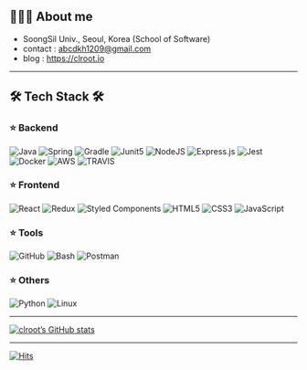 ## 👨🏽‍💻 About me
- SoongSil Univ., Seoul, Korea (School of Software)
- contact : abcdkh1209@gmail.com
- blog : https://clroot.io

---
  
## 🛠 Tech Stack 🛠 
### ⭐️ Backend
![Java](https://img.shields.io/badge/Java-%23f89820.svg?style=for-the-badge&logo=java&logoColor=white) ![Spring](https://img.shields.io/badge/Spring-%236db33f.svg?style=for-the-badge&logo=spring&logoColor=white) ![Gradle](https://img.shields.io/badge/gradle-%2302303A.svg?style=for-the-badge&logo=gradle&logoColor=white) ![Junit5](https://img.shields.io/badge/junit5-%23ba3925.svg?style=for-the-badge&logo=junit5&logoColor=white)
![NodeJS](https://img.shields.io/badge/node.js-6DA55F?style=for-the-badge&logo=node.js&logoColor=white) ![Express.js](https://img.shields.io/badge/express.js-%23404d59.svg?style=for-the-badge&logo=express&logoColor=%2361DAFB)  ![Jest](https://img.shields.io/badge/jest-%23907F7F.svg?style=for-the-badge&logo=jest&logoColor=white)
![Docker](https://img.shields.io/badge/Docker-%230db7ed.svg?style=for-the-badge&logo=docker&logoColor=white) ![AWS](https://img.shields.io/badge/AWS-%23ff9900.svg?style=for-the-badge&logo=amazon&logoColor=white) ![TRAVIS](https://img.shields.io/badge/Travis-%233eaaaf.svg?style=for-the-badge&logo=travis&logoColor=white)

### ⭐️ Frontend
![React](https://img.shields.io/badge/react-%2320232a.svg?style=for-the-badge&logo=react&logoColor=%2361DAFB) ![Redux](https://img.shields.io/badge/redux-%23593d88.svg?style=for-the-badge&logo=redux&logoColor=white) ![Styled Components](https://img.shields.io/badge/styled--components-DB7093?style=for-the-badge&logo=styled-components&logoColor=white)
![HTML5](https://img.shields.io/badge/html5-%23E34F26.svg?style=for-the-badge&logo=html5&logoColor=white) ![CSS3](https://img.shields.io/badge/css3-%231572B6.svg?style=for-the-badge&logo=css3&logoColor=white) ![JavaScript](https://img.shields.io/badge/javascript-%23323330.svg?style=for-the-badge&logo=javascript&logoColor=%23F7DF1E)  

### ⭐️ Tools
![GitHub](https://img.shields.io/badge/github-%23121011.svg?style=for-the-badge&logo=github&logoColor=white) ![Bash](https://img.shields.io/badge/-%23!%2Fbin%2Fbash-%231f425f.svg?style=for-the-badge&logo=terminal&logoColor=white) ![Postman](https://img.shields.io/badge/Postman-FF6C37?style=for-the-badge&logo=postman&logoColor=white)

### ⭐️ Others
![Python](https://img.shields.io/badge/python-3670A0?style=for-the-badge&logo=python&logoColor=ffdd54) ![Linux](https://img.shields.io/badge/Linux-FCC624?style=for-the-badge&logo=linux&logoColor=black)

---

[![clroot’s GitHub stats](https://github-readme-stats.vercel.app/api?username=clroot&theme=slateorange)](https://github.com/anuraghazra/github-readme-stats)

---

<div align=“right”>
  
[![Hits](https://hits.seeyoufarm.com/api/count/incr/badge.svg?url=https%3A%2F%2Fgithub.com%2Fclroot&count_bg=%2379C83D&title_bg=%23555555&icon=&icon_color=%23E7E7E7&title=hits&edge_flat=false)](https://hits.seeyoufarm.com)
 
</div>
